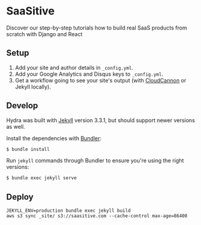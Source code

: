 # SaaSitive 

Discover our step-by-step tutorials how to build real SaaS products from scratch with Django and React

## Setup

1. Add your site and author details in `_config.yml`.
2. Add your Google Analytics and Disqus keys to `_config.yml`.
3. Get a workflow going to see your site's output (with [CloudCannon](https://app.cloudcannon.com/) or Jekyll locally).

## Develop

Hydra was built with [Jekyll](http://jekyllrb.com/) version 3.3.1, but should support newer versions as well.

Install the dependencies with [Bundler](http://bundler.io/):

~~~bash
$ bundle install
~~~

Run `jekyll` commands through Bundler to ensure you're using the right versions:

~~~bash
$ bundle exec jekyll serve
~~~

## Deploy
```
JEKYLL_ENV=production bundle exec jekyll build
aws s3 sync _site/ s3://saasitive.com --cache-control max-age=86400
```